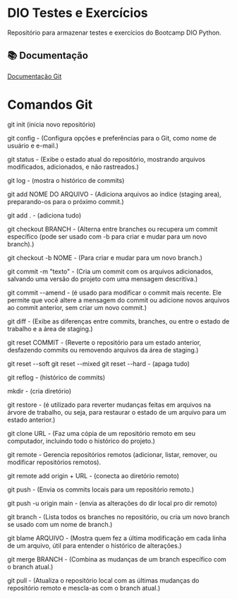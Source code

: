 # DIO Testes e Exercícios

Repositório para armazenar testes e exercícios do Bootcamp DIO Python.

## :books: Documentação
[Documentação Git](https://git-scm.com/docs)

# Comandos Git
git init (inicia novo repositório)

git config - (Configura opções e preferências para o Git, como nome de usuário e e-mail.)

git status - (Exibe o estado atual do repositório, mostrando arquivos modificados, adicionados, e não rastreados.)

git log - (mostra o histórico de commits)

git add NOME DO ARQUIVO - (Adiciona arquivos ao índice (staging area), preparando-os para o próximo commit.)

git add . - (adiciona tudo)

git checkout BRANCH - (Alterna entre branches ou recupera um commit específico (pode ser usado com -b para criar e mudar para um novo branch).)

git checkout -b NOME - (Para criar e mudar para um novo branch.)

git commit -m "texto" - (Cria um commit com os arquivos adicionados, salvando uma versão do projeto com uma mensagem descritiva.)

git commit --amend - (é usado para modificar o commit mais recente. Ele permite que você altere a mensagem do commit ou adicione novos arquivos ao commit anterior, sem criar um novo commit.)

git diff - (Exibe as diferenças entre commits, branches, ou entre o estado de trabalho e a área de staging.)

git reset COMMIT - (Reverte o repositório para um estado anterior, desfazendo commits ou removendo arquivos da área de staging.)

git reset --soft
git reset --mixed
git reset --hard - (apaga tudo)

git reflog - (histórico de commits)

mkdir - (cria diretório)

git restore - (é utilizado para reverter mudanças feitas em arquivos na árvore de trabalho, ou seja, para restaurar o estado de um arquivo para um estado anterior.)

git clone URL - (Faz uma cópia de um repositório remoto em seu computador, incluindo todo o histórico do projeto.)

git remote - Gerencia repositórios remotos (adicionar, listar, remover, ou modificar repositórios remotos).

git remote add origin + URL - (conecta ao diretório remoto)

git push - (Envia os commits locais para um repositório remoto.)

git push -u origin main - (envia as alterações do dir local pro dir remoto)

git branch - (Lista todos os branches no repositório, ou cria um novo branch se usado com um nome de branch.)

git blame ARQUIVO - (Mostra quem fez a última modificação em cada linha de um arquivo, útil para entender o histórico de alterações.)

git merge BRANCH - (Combina as mudanças de um branch específico com o branch atual.)

git pull - (Atualiza o repositório local com as últimas mudanças do repositório remoto e mescla-as com o branch atual.)

